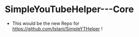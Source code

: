 # SimpleYouTubeHelper---Core

- This would be the new Repo for https://github.com/Istani/SimpleYTHelper !